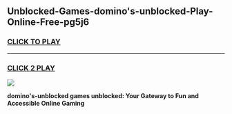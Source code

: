 
## Unblocked-Games-domino's-unblocked-Play-Online-Free-pg5j6
<h3>
<a href="https://premium76.site?title=domino's-unblocked&ref=26A">CLICK TO PLAY</a></h3>
<hr>

<h3>
<a href="https://premium76.site?title=domino's-unblocked&ref=26A">CLICK 2 PLAY</a>
  
</h3>

<a href="https://premium76.site?title=domino's-unblocked&ref=26A"><img src="https://clearcache.store/games.png"></a>


**domino's-unblocked games unblocked: Your Gateway to Fun and Accessible Online Gaming**
